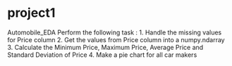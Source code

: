 # project1
Automobile_EDA
Perform the following task :
    1. Handle the missing values for Price column
    2. Get the values from Price column into a numpy.ndarray
    3. Calculate the Minimum Price, Maximum Price, Average Price and Standard Deviation of Price
    4. Make a pie chart for all car makers
